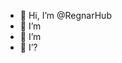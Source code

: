- 👋 Hi, I’m @RegnarHub
- 👀 I’m
- 🌱 I’m 
- 💞️ I’?

<!---
RegnarHub/RegnarHub is a ✨ special ✨ repository because its `README.md` (this file) appears on your GitHub profile.
You can click the Preview link to take a look at your changes.
--->

